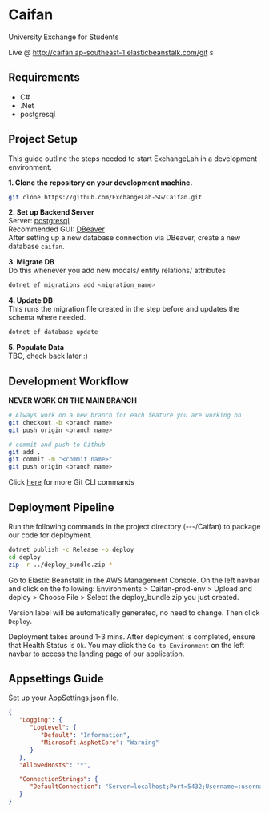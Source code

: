 # Caifan

University Exchange for Students

Live @ http://caifan.ap-southeast-1.elasticbeanstalk.com/git s

Requirements
-----------
- C#
- .Net
- postgresql

## Project Setup
This guide outline the steps needed to start ExchangeLah in a development environment.

**1. Clone the repository on your development machine.**
```sh
git clone https://github.com/ExchangeLah-SG/Caifan.git
```

**2. Set up Backend Server**  
   Server: [postgresql](https://www.sqlshack.com/setting-up-a-postgresql-database-on-mac/)  
   Recommended GUI: [DBeaver](https://dbeaver.io/download/)  
   After setting up a new database connection via DBeaver, create a new database ```caifan```.  
  
**3. Migrate DB**  
Do this whenever you add new modals/ entity relations/ attributes  
```sh
dotnet ef migrations add <migration_name>
```

**4. Update DB**  
This runs the migration file created in the step before and updates the schema where needed.
```sh
dotnet ef database update
```
  
**5. Populate Data**  
TBC, check back later :)

## Development Workflow
**NEVER WORK ON THE MAIN BRANCH**
```sh
# Always work on a new branch for each feature you are working on
git checkout -b <branch name>
git push origin <branch name>

# commit and push to Github
git add .
git commit -m "<commit name>"
git push origin <branch name>
```
Click [here](http://guides.beanstalkapp.com/version-control/common-git-commands.html) for more Git CLI commands

## Deployment Pipeline
Run the following commands in the project directory (---/Caifan) to package our code for deployment.
``` sh
dotnet publish -c Release -o deploy
cd deploy
zip -r ../deploy_bundle.zip *
```
Go to Elastic Beanstalk in the AWS Management Console. On the left navbar and click on the following:
Environments > Caifan-prod-env > Upload and deploy > Choose File > Select the deploy_bundle.zip you just created.  
  
Version label will be automatically generated, no need to change. Then click ```Deploy```.  
  
Deployment takes around 1-3 mins. After deployment is completed, ensure that Health Status is ```Ok```. You may click the ```Go to Environment``` on the left navbar to access the landing page of our application. 

Appsettings Guide
-----------
Set up your AppSettings.json file.
```json
{
   "Logging": {
      "LogLevel": {
         "Default": "Information",
         "Microsoft.AspNetCore": "Warning"
      }
   },
   "AllowedHosts": "*",

   "ConnectionStrings": {
      "DefaultConnection": "Server=localhost;Port=5432;Username=:username;Password=:password;Database=:db"
   }
}

```